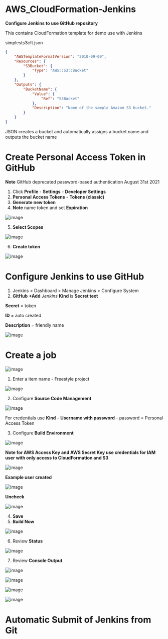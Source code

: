 # AWS_CloudFormation-Jenkins

**Configure Jenkins to use GitHub repository**

This contains CloudFormation template for demo use with Jenkins

simplests3cft.json

```JSON
{
    "AWSTemplateFormatVersion": "2010-09-09",
    "Resources": {
        "S3Bucket": {
            "Type": "AWS::S3::Bucket"
        }
    },
    "Outputs": {
        "BucketName": {
            "Value": {
                "Ref": "S3Bucket"
            },
            "Description": "Name of the sample Amazon S3 bucket."
        }
    }
}
```

JSON creates a bucket and automatically assigns a bucket name and outputs the bucket name

# Create Personal Access Token in GitHub

**Note** GitHub deprecated password-based authentication August 31st 2021

1. Click **Profile** - **Settings** - **Developer Settings**
2. **Personal Access Tokens** - **Tokens (classic)**
3. **Generate new token**
4. **Note** name token and set **Expiration**

![image](https://user-images.githubusercontent.com/91480603/217093506-b573e8d9-4a3c-44b9-9ec0-9aa801f9f46e.png)

5. **Select Scopes**

![image](https://user-images.githubusercontent.com/91480603/217093812-d9af8580-da38-40cf-8b43-f1ec1837c67b.png)

6. **Create token**

![image](https://user-images.githubusercontent.com/91480603/217094152-c6de5eaf-ffab-490b-b960-8b9d300d1321.png)

# Configure Jenkins to use GitHub

1. Jenkins > Dashboard > Manage Jenkins > Configure System
2. **GitHub** **+Add** *Jenkins* **Kind** is **Secret text** 

**Secret** = token

**ID** = auto created

**Description** = friendly name 

![image](https://user-images.githubusercontent.com/91480603/217095533-49f34318-6053-4d7b-a76f-b5ec34b6656e.png)

# Create a job

![image](https://user-images.githubusercontent.com/91480603/217096661-49b97516-4ece-4ba0-ae38-643b8cb01e1f.png)

1. Enter a item name - Freestyle project

![image](https://user-images.githubusercontent.com/91480603/217096804-c357329e-62de-4d9e-96e6-7fa1a612ec8c.png)

2. Configure **Source Code Management**

![image](https://user-images.githubusercontent.com/91480603/217097167-90aa8284-7d11-4eff-8567-be60433d37c2.png)

For credentials use **Kind** - **Username with password** - password = Personal Access Token

3. Configure **Build Environment**

![image](https://user-images.githubusercontent.com/91480603/217098363-fd0725db-544c-46c3-9ed7-235ff4a378bb.png)

**Note for AWS Access Key and AWS Secret Key use credentials for IAM user with only access to CloudFormation and S3**

![image](https://user-images.githubusercontent.com/91480603/217098496-0973a610-d14f-47b1-be90-3fbdbf7d24bb.png)

**Example user created**

![image](https://user-images.githubusercontent.com/91480603/217098834-0e18d189-6d05-4ce5-819b-b4377f0e5f50.png)

**Uncheck** 

![image](https://user-images.githubusercontent.com/91480603/217099113-848b3f6e-44e0-46de-ab90-ae00dcd2c75d.png)

4. **Save**
5. **Build Now**

![image](https://user-images.githubusercontent.com/91480603/217099288-420bae4e-7fa3-4066-aa73-2506721bd58d.png)

6. Review **Status**

![image](https://user-images.githubusercontent.com/91480603/217099734-a6961553-ca88-4d97-8f2a-f50b750da66d.png)

7. Review **Console Output**

![image](https://user-images.githubusercontent.com/91480603/217099508-59533aa2-ec1d-4c91-b4dc-e2a57fd6c821.png)

![image](https://user-images.githubusercontent.com/91480603/217099971-46e9882c-e253-4bab-9689-5fc76dcf472d.png)

![image](https://user-images.githubusercontent.com/91480603/217100439-574cdfc8-d226-4e5c-8394-78cf7fe95d37.png)

![image](https://user-images.githubusercontent.com/91480603/217100532-9d2d8525-8a2d-46e0-b5d2-b75290690d22.png)

# Automatic Submit of Jenkins from Git






